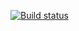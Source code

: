 [![Build status](https://ci.appveyor.com/api/projects/status/ciil49mpvh0wjsmd?svg=true)](https://ci.appveyor.com/project/melezhikova/test-ci-1)
